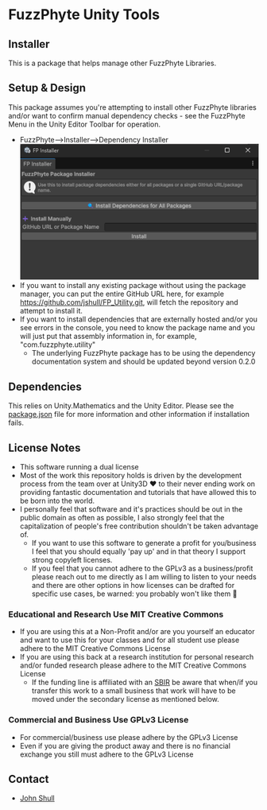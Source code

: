 # FuzzPhyte Unity Tools

## Installer

This is a package that helps manage other FuzzPhyte Libraries.

## Setup & Design

This package assumes you're attempting to install other FuzzPhyte libraries and/or want to confirm manual dependency checks - see the FuzzPhyte Menu in the Unity Editor Toolbar for operation.

* FuzzPhyte-->Installer-->Dependency Installer
![FP Installer Editor Window](./Images/FPInstaller_0.png)
* If you want to install any existing package without using the package manager, you can put the entire GitHub URL here, for example https://github.com/jshull/FP_Utility.git, will fetch the repository and attempt to install it.
* If you want to install dependencies that are externally hosted and/or you see errors in the console, you need to know the package name and you will just put that assembly information in, for example, "com.fuzzphyte.utility"
  * The underlying FuzzPhyte package has to be using the dependency documentation system and should be updated beyond version 0.2.0

## Dependencies

This relies on Unity.Mathematics and the Unity Editor. Please see the [package.json](./package.json) file for more information and other information if installation fails.

## License Notes

* This software running a dual license
* Most of the work this repository holds is driven by the development process from the team over at Unity3D :heart: to their never ending work on providing fantastic documentation and tutorials that have allowed this to be born into the world.
* I personally feel that software and it's practices should be out in the public domain as often as possible, I also strongly feel that the capitalization of people's free contribution shouldn't be taken advantage of.
  * If you want to use this software to generate a profit for you/business I feel that you should equally 'pay up' and in that theory I support strong copyleft licenses.
  * If you feel that you cannot adhere to the GPLv3 as a business/profit please reach out to me directly as I am willing to listen to your needs and there are other options in how licenses can be drafted for specific use cases, be warned: you probably won't like them :rocket:

### Educational and Research Use MIT Creative Commons

* If you are using this at a Non-Profit and/or are you yourself an educator and want to use this for your classes and for all student use please adhere to the MIT Creative Commons License
* If you are using this back at a research institution for personal research and/or funded research please adhere to the MIT Creative Commons License
  * If the funding line is affiliated with an [SBIR](https://www.sbir.gov) be aware that when/if you transfer this work to a small business that work will have to be moved under the secondary license as mentioned below.

### Commercial and Business Use GPLv3 License

* For commercial/business use please adhere by the GPLv3 License
* Even if you are giving the product away and there is no financial exchange you still must adhere to the GPLv3 License

## Contact

* [John Shull](mailto:JShull@fuzzphyte.com)

